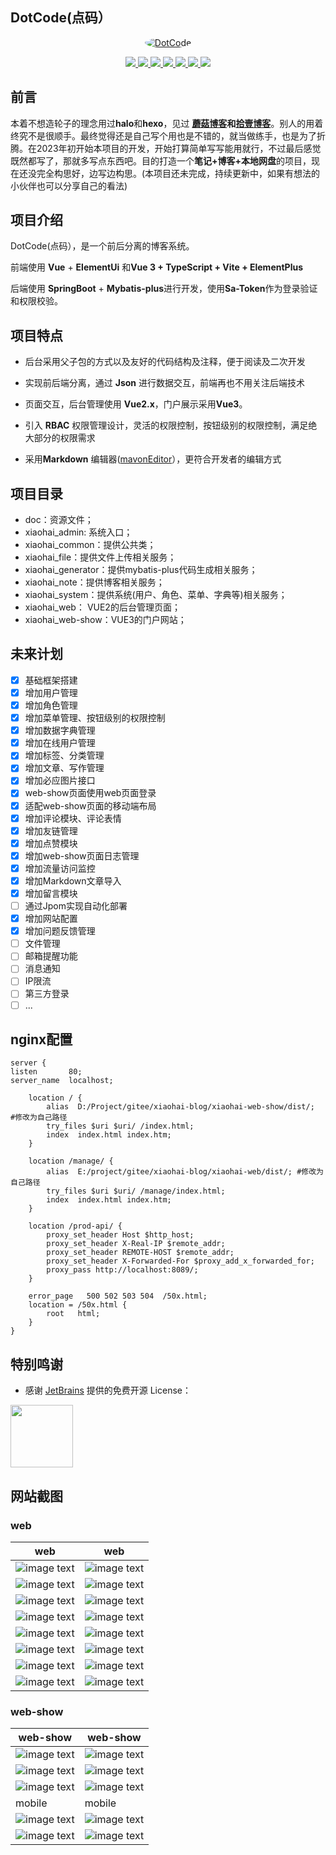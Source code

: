 ## DotCode(点码）

<p align=center>
  <a href="https://gitee.com/wch2019/xiaohai-blog">
    <img src="./doc/image/favicon.ico" alt="DotCode" style="border-radius: 50%">
  </a>
</p>

<p align="center">
   <a target="_blank" href="https://github.com/wch2019">
      <img src="https://img.shields.io/hexpm/l/plug.svg"/>
      <img src="https://img.shields.io/badge/JDK-17+-green.svg"/>
      <img src="https://img.shields.io/badge/springboot-2.7.7-green"/>
      <img src="https://img.shields.io/badge/vue-2.6.10-green"/>
      <img src="https://img.shields.io/badge/mysql-8.0+-green"/>
      <img src="https://img.shields.io/badge/mybatis--plus-3.5.3.1-green"/>
      <img src="https://img.shields.io/badge/redis-6.0.5-green"/>
   </a>
</p>

## 前言

 本着不想造轮子的理念用过**halo**和**hexo**，见过 **[蘑菇博客](https://gitee.com/moxi159753/mogu_blog_v2)**和**[拾壹博客](https://gitee.com/quequnlong/shiyi-blog)**。别人的用着终究不是很顺手。最终觉得还是自己写个用也是不错的，就当做练手，也是为了折腾。在2023年初开始本项目的开发，开始打算简单写写能用就行，不过最后感觉既然都写了，那就多写点东西吧。目的打造一个**笔记+博客+本地网盘**的项目，现在还没完全构思好，边写边构思。(本项目还未完成，持续更新中，如果有想法的小伙伴也可以分享自己的看法)

## 项目介绍

DotCode(点码），是一个前后分离的博客系统。

前端使用 **Vue** + **ElementUi** 和**Vue 3 + TypeScript + Vite + ElementPlus**

后端使用 **SpringBoot** + **Mybatis-plus**进行开发，使用**Sa-Token**作为登录验证和权限校验。

## 项目特点

- 后台采用父子包的方式以及友好的代码结构及注释，便于阅读及二次开发

- 实现前后端分离，通过 **Json** 进行数据交互，前端再也不用关注后端技术

- 页面交互，后台管理使用 **Vue2.x**，门户展示采用**Vue3**。

- 引入 **RBAC** 权限管理设计，灵活的权限控制，按钮级别的权限控制，满足绝大部分的权限需求

- 采用**Markdown** 编辑器([mavonEditor](www.mavoneditor.com)），更符合开发者的编辑方式

##  项目目录

- doc：资源文件；
- xiaohai_admin: 系统入口；
- xiaohai_common：提供公共类；
- xiaohai_file：提供文件上传相关服务；
- xiaohai_generator：提供mybatis-plus代码生成相关服务；
- xiaohai_note：提供博客相关服务；
- xiaohai_system：提供系统(用户、角色、菜单、字典等)相关服务；
- xiaohai_web： VUE2的后台管理页面；
- xiaohai_web-show：VUE3的门户网站；

## 未来计划

- [x] 基础框架搭建
- [x] 增加用户管理
- [x] 增加角色管理
- [x] 增加菜单管理、按钮级别的权限控制
- [x] 增加数据字典管理
- [x] 增加在线用户管理
- [x] 增加标签、分类管理
- [x] 增加文章、写作管理
- [x] 增加必应图片接口
- [x] web-show页面使用web页面登录
- [x] 适配web-show页面的移动端布局
- [x] 增加评论模块、评论表情
- [x] 增加友链管理
- [x] 增加点赞模块
- [x] 增加web-show页面日志管理
- [x] 增加流量访问监控
- [x] 增加Markdown文章导入
- [x] 增加留言模块
- [ ] 通过Jpom实现自动化部署
- [x] 增加网站配置
- [x] 增加问题反馈管理
- [ ] 文件管理
- [ ] 邮箱提醒功能
- [ ] 消息通知
- [ ] IP限流
- [ ] 第三方登录
- [ ] ...

## nginx配置

    server {
    listen       80;
    server_name  localhost;
    
        location / {
            alias  D:/Project/gitee/xiaohai-blog/xiaohai-web-show/dist/;  #修改为自己路径
            try_files $uri $uri/ /index.html;
            index  index.html index.htm;
        }
    
        location /manage/ {
            alias  E:/project/gitee/xiaohai-blog/xiaohai-web/dist/; #修改为自己路径
            try_files $uri $uri/ /manage/index.html;
            index  index.html index.htm;
        }
    
        location /prod-api/ {
    		proxy_set_header Host $http_host;
    		proxy_set_header X-Real-IP $remote_addr;
    		proxy_set_header REMOTE-HOST $remote_addr;
    		proxy_set_header X-Forwarded-For $proxy_add_x_forwarded_for;
    		proxy_pass http://localhost:8089/;
    	}
    
        error_page   500 502 503 504  /50x.html;
        location = /50x.html {
            root   html;
        }
    }

## 特别鸣谢

- 感谢 [JetBrains](https://jb.gg/OpenSourceSupport) 提供的免费开源 License：

[<img src="./doc/image/jb_beam.png" width="100" />](https://www.jetbrains.com/?from=xiaohai_blog)

## 网站截图

### web
|                                           web                                            |                     web                     |
|:----------------------------------------------------------------------------------------:|:-------------------------------------------:|
| ![image text](https://gitee.com/wch2019/xiaohai-blog/raw/dev/doc/image/web/register.png) |  ![image text](./doc/image/web/login.png)   |
|                       ![image text](./doc/image/web/dashboard.png)                       | ![image text](./doc/image/web/article.png)  |
|                         ![image text](./doc/image/web/edit.png)                          |   ![image text](./doc/image/web/tags.png)   |
|                       ![image text](./doc/image/web/category.png)                        | ![image text](./doc/image/web/comment.png)  |
|                         ![image text](./doc/image/web/user.png)                          |   ![image text](./doc/image/web/role.png)   |
|                         ![image text](./doc/image/web/menu.png)                          | ![image text](./doc/image/web/dictType.png) |
|                       ![image text](./doc/image/web/dictData.png)                        |   ![image text](./doc/image/web/log.png)    |
|                       ![image text](./doc/image/web/log-view.png)                        |  ![image text](./doc/image/web/online.png)  |

### web-show

| web-show                                               | web-show                                               |
|--------------------------------------------------------|--------------------------------------------------------|
| ![image text](./doc/image/web-show/index.png)          | ![image text](./doc/image/web-show/index-dark.png)     |
| ![image text](./doc/image/web-show/article.png)        | ![image text](./doc/image/web-show/back.png)           |
| ![image text](./doc/image/web-show/category.png)       | ![image text](./doc/image/web-show/search.png)         |
| mobile                                                 |  mobile                                                       |
| ![image text](./doc/image/web-show/mobile-index.png)   | ![image text](./doc/image/web-show/mobile-side.png)    |
| ![image text](./doc/image/web-show/mobile-article.png) | ![image text](./doc/image/web-show/mobile-comment.png) |

